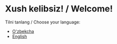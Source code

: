 # Xush kelibsiz! / Welcome!

Tilni tanlang / Choose your language:

- [O'zbekcha](README.uz.md)
- [English](README.eng.md)
